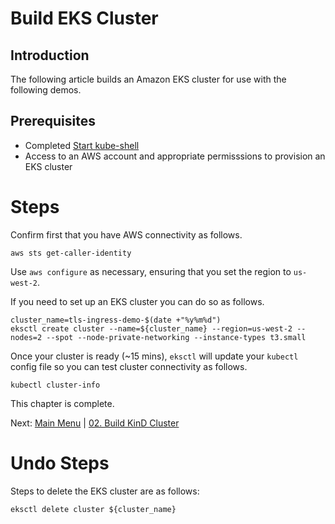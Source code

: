 # Build EKS Cluster

## Introduction

The following article builds an Amazon EKS cluster for use with the following demos.

## Prerequisites

- Completed [Start kube-shell](../README.md)
- Access to an AWS account and appropriate permisssions to provision an EKS cluster

# Steps

Confirm first that you have AWS connectivity as follows.
```
aws sts get-caller-identity
```

Use `aws configure` as necessary, ensuring that you set the region to `us-west-2`.

If you need to set up an EKS cluster you can do so as follows.
```
cluster_name=tls-ingress-demo-$(date +"%y%m%d")
eksctl create cluster --name=${cluster_name} --region=us-west-2 --nodes=2 --spot --node-private-networking --instance-types t3.small
```

Once your cluster is ready (~15 mins), `eksctl` will update your `kubectl` config file so you can test cluster connectivity as follows.
```
kubectl cluster-info
```

This chapter is complete.

Next: [Main Menu](/README.md) | [02. Build KinD Cluster](../02-build-kind-cluster/README.md)

# Undo Steps
Steps to delete the EKS cluster are as follows:
```
eksctl delete cluster ${cluster_name}
```

